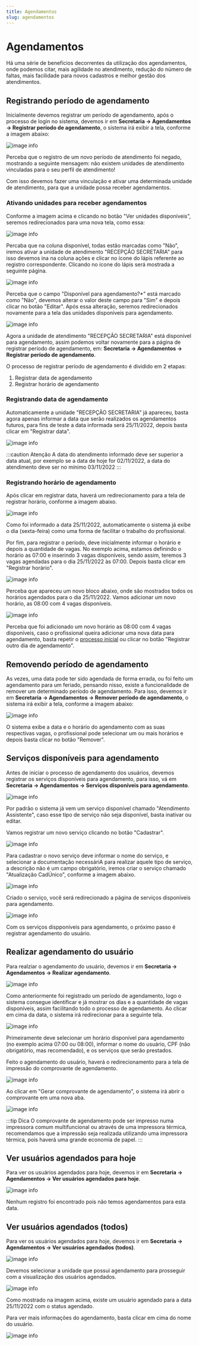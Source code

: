 ```yaml
---
title: Agendamentos
slug: agendamentos
---
```


# Agendamentos

Há uma série de benefícios decorrentes da utilização dos agendamentos, onde podemos citar, mais agilidade no atendimento, redução do número de faltas, mais facilidade para novos cadastros e melhor gestão dos atendimentos.

## Registrando período de agendamento

Inicialmente devemos registrar um período de agendamento, após o processo de login no sistema, devemos ir em **Secretaria -> Agendamentos -> Registrar período de agendamento**, o sistema irá exibir a tela, conforme a imagem abaixo:

![image info](../../static/img/secretary/schedule/periodo_negado.jpg)

Perceba que o registro de um novo período de atendimento foi negado, mostrando a seguinte mensagem: não existem unidades de atendimento vinculadas para o seu perfil de atendimento!

Com isso devemos fazer uma vinculação e ativar uma determinada unidade de atendimento, para que a unidade possa receber agendamentos.

### Ativando unidades para receber agendamentos

Conforme a imagem acima e clicando no botão "Ver unidades disponíveis", seremos redirecionados para uma nova tela, como essa:

![image info](../../static/img/secretary/schedule/unidades_inativas.jpg)

Percaba que na coluna disponível, todas estão marcadas como "Não", iremos ativar a unidade de atendimento "RECEPÇÃO SECRETARIA" para isso devemos ina na coluna ações e clicar no ícone do lápis referente ao registro correspondente. Clicando no ícone do lápis será mostrada a seguinte página.

![image info](../../static/img/secretary/schedule/disponivel_nao.jpg)

Perceba que o campo "Disponível para agendamento?*" está marcado como "Não", devemos alterar o valor deste campo para "Sim" e depois clicar no botão "Editar". Após essa alteração, seremos redirecionados novamente para a tela das unidades disponíveis para agendamento.

![image info](../../static/img/secretary/schedule/unidade_ativa.jpg)

Agora a unidade de atendimento "RECEPÇÃO SECRETARIA" está disponível para agendamento, assim podemos voltar novamente para a página de registrar período de agendamento, em: **Secretaria -> Agendamentos -> Registrar período de agendamento**.

O processo de registrar período de agendamento é dividido em 2 etapas:
1. Registrar data de agendamento
2. Registrar horário de agendamento

### Registrando data de agendamento

Automaticamente a unidade "RECEPÇÃO SECRETARIA" já apareceu, basta agora apenas informar a data que serão realizados os agendamentos futuros, para fins de teste a data informada será 25/11/2022, depois basta clicar em "Registrar data". 

![image info](../../static/img/secretary/schedule/selecionar_periodo_data.jpg)

:::caution Atenção
A data do atendimento informado deve ser superior a data atual, por exemplo se a data de hoje for 02/11/2022, a data do atendimento deve ser no mínimo 03/11/2022
:::

### Registrando horário de agendamento

Após clicar em registrar data, haverá um redirecionamento para a tela de registrar horário, conforme a imagem abaixo.

![image info](../../static/img/secretary/schedule/selecionar_periodo_horario.jpg)

Como foi informado a data 25/11/2022, automaticamente o sistema já exibe o dia (sexta-feira) como uma forma de facilitar o trabalho do profissional.

Por fim, para registrar o período, deve inicialmente informar o horário e depois a quantidade de vagas. No exemplo acima, estamos definindo o horário as 07:00 e inserindo 3 vagas disponíveis, sendo assim, teremos 3 vagas agendadas para o dia 25/11/2022 às 07:00. Depois basta clicar em "Registrar horário".

![image info](../../static/img/secretary/schedule/selecionar_novo_horario.jpg)

Perceba que apareceu um novo bloco abaixo, onde são mostrados todos os horários agendados para o dia 25/11/2022. Vamos adicionar um novo horário, as 08:00 com 4 vagas disponíveis.

![image info](../../static/img/secretary/schedule/novo_horario_outro.jpg)

Perceba que foi adicionado um novo horário as 08:00 com 4 vagas disponíveis, caso o profissional queira adicionar uma nova data para agendamento, basta repetir o [processo inicial](#registrando-data-de-agendamento) ou clicar no botão "Registrar outro dia de agendamento".

## Removendo período de agendamento

As vezes, uma data pode ter sido agendada de forma errada, ou foi feito um agendamento para um feriado, pensando nisso, existe a funcionalidade de remover um determinado período de agendamento. Para isso, devemos ir em **Secretaria -> Agendamentos -> Remover período de agendamento**, o sistema irá exibir a tela, conforme a imagem abaixo:

![image info](../../static/img/secretary/schedule/remover_periodo_de_agendamento.jpg)

O sistema exibe a data e o horário do agendamento com as suas respectivas vagas, o profissional pode selecionar um ou mais horários e depois basta clicar no botão "Remover".

## Serviços disponíveis para agendamento

Antes de iniciar o processo de agendamento dos usuários, devemos registrar os serviços disponíveis para agendamento, para isso, vá em **Secretaria -> Agendamentos -> Serviços disponíveis para agendamento**.

![image info](../../static/img/secretary/schedule/servicos_disponiveis_para_agendamento.jpg)

Por padrão o sistema já vem um serviço disponível chamado "Atendimento Assistente", caso esse tipo de serviço não seja disponível, basta inativar ou editar.

Vamos registrar um novo serviço clicando no botão "Cadastrar".

![image info](../../static/img/secretary/schedule/novo_servico.jpg)

Para cadastrar o novo serviço deve informar o nome do serviço, e selecionar a documentação necessáriA para realizar aquele tipo de serviço, a descrição não é um campo obrigatório, iremos criar o serviço chamado "Atualização CadÚnico", conforme a imagem abaixo.

![image info](../../static/img/secretary/schedule/novo_servico_atualizacao.jpg)

Criado o serviço, você será redirecionado a página de serviços disponíveis para agendamento.

![image info](../../static/img/secretary/schedule/servico_atualizacao_cadunico.jpg)

Com os serviços dispponíveis para agendamento, o próximo passo é registrar agendamento do usuário.

## Realizar agendamento do usuário

Para realziar o agendamento do usuário, devemos ir em **Secretaria -> Agendamentos -> Realizar agendamento**.

![image info](../../static/img/secretary/schedule/agendar_usuario.jpg)

Como anteriormente foi registrado um período de agendamento, logo o sistema consegue identificar e já mostrar os dias e a quantidade de vagas disponíveis, assim facilitando todo o processo de agendamento. Ao clicar em cima da data, o sistema irá redirecionar para a seguinte tela.

![image info](../../static/img/secretary/schedule/registrar_agendamento_usuario.jpg)

Primeiramente deve selecionar um horário disponível para agendamento (no exemplo acima 07:00 ou 08:00), informar o nome do usuário, CPF (não obrigatório, mas recomendado), e os serviços que serão prestados.

Feito o agendamento do usuário, haverá o redirecionamento para a tela de impressão do comprovante de agendamento.

![image info](../../static/img/secretary/schedule/usuario_agendado.jpg)

Ao clicar em "Gerar comprovante de agendamento", o sistema irá abrir o comprovante em uma nova aba.

![image info](../../static/img/secretary/schedule/comprovante_de_agendamento.jpg)

:::tip Dica
O comprovante de agendamento pode ser impresso numa impressora comum multifuncional ou através de uma impressora térmica, recomendamos que a impressão seja realizada utilizando uma impressora térmica, pois haverá uma grande economia de papel.
:::

## Ver usuários agendados para hoje

Para ver os usuários agendados para hoje, devemos ir em **Secretaria -> Agendamentos -> Ver usuários agendados para hoje**.

![image info](../../static/img/secretary/schedule/ver_usuarios_agendados_para_hoje.jpg)

Nenhum registro foi encontrado pois não temos agendamentos para esta data.

## Ver usuários agendados (todos)

Para ver os usuários agendados para hoje, devemos ir em **Secretaria -> Agendamentos -> Ver usuários agendados (todos)**.

![image info](../../static/img/secretary/schedule/ver_usuarios_agendados_todos_unidade.jpg)

Devemos selecionar a unidade que possui agendamento para prosseguir com a visualização dos usuários agendados.

![image info](../../static/img/secretary/schedule/usuarios_agendados_todos.jpg)

Como mostrado na imagem acima, existe um usuário agendado para a data 25/11/2022 com o status agendado.

Para ver mais informações do agendamento, basta clicar em cima do nome do usuário.

![image info](../../static/img/secretary/schedule/dados_usuario_agendado.jpg)

